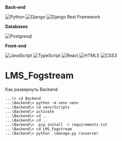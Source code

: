 **Back-end**

![Python](https://img.shields.io/badge/-Python-black?style=flat-square&logo=Python)
![Django](https://img.shields.io/badge/-Django-0aad48?style=flat-square&logo=Django)
![Django Rest Framework](https://img.shields.io/badge/DRF-red?style=flat-square&logo=Django)

**Databases**

![Postgresql](https://img.shields.io/badge/-Postgresql-%232c3e50?style=flat-square&logo=Postgresql)

**Front-end**

![JavaScript](https://img.shields.io/badge/-JavaScript-%23F7DF1C?style=flat-square&logo=javascript&logoColor=000000&labelColor=%23F7DF1C&color=%23FFCE5A)
![TypeScript](https://img.shields.io/badge/-TypeScript-007ACC?style=flat-square&logo=typescript&logoColor=white)
![React](https://img.shields.io/badge/-ReactJs-61DAFB?logo=react&logoColor=white&style=for-the-badge?style=flat-square)
![HTML5](https://img.shields.io/badge/-HTML5-%23E44D27?style=flat-square&logo=html5&logoColor=ffffff)
![CSS3](https://img.shields.io/badge/-CSS3-%231572B6?style=flat-square&logo=css3)

# LMS_Fogstream
 Как развернуть Backend
 ```
...\> cd Backend
...\Backend\> python -m venv venv
...\Backend\> cd venv/Scripts
...\Backend\> activate
...\Backend\> cd ..
...\Backend\> cd ..
...\Backend\>  pip install -r requirements.txt
...\Backend\> cd LMS_Fogstream
...\Backend\> python .\manage.py runserver
```
